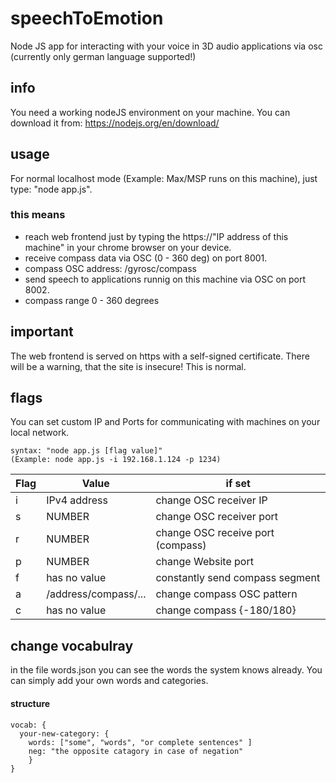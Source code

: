 # speechToEmotion

Node JS app for interacting with your voice in 3D audio applications via osc (currently only german language supported!)

## info

You need a working nodeJS environment on your machine.
You can download it from: https://nodejs.org/en/download/

## usage

For normal localhost mode (Example: Max/MSP runs on this machine),
just type: "node app.js".

### this means

- reach web frontend just by typing the https://"IP address of this machine" in your chrome browser on your device.
- receive compass data via OSC (0 - 360 deg) on port 8001.
- compass OSC address: /gyrosc/compass
- send speech to applications runnig on this machine via OSC on port 8002.
- compass range 0 - 360 degrees

## important

The web frontend is served on https with a self-signed certificate. There will be a warning, that the site is insecure! This is normal.

## flags

You can set custom IP and Ports for communicating with machines
on your local network.

    syntax: "node app.js [flag value]"
    (Example: node app.js -i 192.168.1.124 -p 1234)

| Flag | Value                | if set                            |
| ---- | -------------------- | --------------------------------- |
| i    | IPv4 address         | change OSC receiver IP            |
| s    | NUMBER               | change OSC receiver port          |
| r    | NUMBER               | change OSC receive port (compass) |
| p    | NUMBER               | change Website port               |
| f    | has no value         | constantly send compass segment   |
| a    | /address/compass/... | change compass OSC pattern        |
| c    | has no value         | change compass {-180/180}         |

## change vocabulray

in the file words.json you can see the words the system knows already. You can simply add your own words and categories.

#### structure

    vocab: {
      your-new-category: {
        words: ["some", "words", "or complete sentences" ]
        neg: "the opposite catagory in case of negation"
        }
    }
